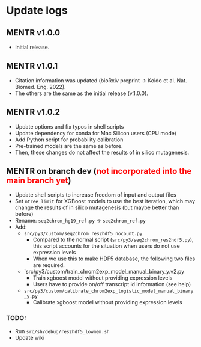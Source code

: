 # Update logs

## MENTR v1.0.0

 - Initial release.

## MENTR v1.0.1

 - Citation information was updated (bioRxiv preprint → Koido et al. Nat. Biomed. Eng. 2022).
 - The others are the same as the initial release (v.1.0.0).

## MENTR v1.0.2

 - Update options and fix typos in shell scripts
 - Update dependency for conda for Mac Silicon users (CPU mode)
 - Add Python script for probability calibration
 - Pre-trained models are the same as before.
 - Then, these changes do not affect the results of in silico mutagenesis.

## MENTR on branch dev (<font color="red">not incorporated into the main branch yet</font>)

 - Update shell scripts to increase freedom of input and output files
 - Set `ntree_limit` for XGBoost models to use the best iteration, which may change the results of in silico mutagenesis (but maybe better than before)
 - Rename: `seq2chrom_hg19_ref.py` -> `seq2chrom_ref.py`
 - Add:
    - `src/py3/custom/seq2chrom_res2hdf5_nocount.py`
        - Compared to the normal script (`src/py3/seq2chrom_res2hdf5.py`), this script accounts for the situation when users do not use expression levels
        - When we use this to make HDF5 database, the following two files are required.
    - `src/py3/custom/train_chrom2exp_model_manual_binary_y.v2.py
        - Train xgboost model without providing expression levels
        - Users have to provide on/off transcript id information (see help)
    - `src/py3/custom/calibrate_chrom2exp_logistic_model_manual_binary_y.py`
        - Calibrate xgboost model without providing expression levels

### TODO:
 - Run `src/sh/debug/res2hdf5_lowmem.sh`
 - Update wiki





 

